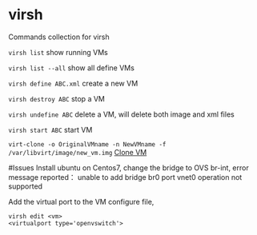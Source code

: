 virsh
============================
Commands collection for virsh

`virsh list` show running VMs

`virsh list --all` show all define VMs

`virsh define ABC.xml` create a new VM

`virsh destroy ABC` stop a VM

`virsh undefine ABC` delete a VM, will delete both image and xml files

`virsh start ABC` start VM

`virt-clone -o OriginalVMname -n NewVMname -f /var/libvirt/image/new_vm.img` [Clone VM](http://www.havetheknowhow.com/Configure-the-server/KVM-clone-a-vm.html)

#Issues
Install ubuntu on Centos7, change the bridge to OVS br-int, error message reported： unable to add bridge br0 port vnet0 operation not supported

Add the virtual port to the VM configure file, 
```
virsh edit <vm>
<virtualport type='openvswitch'>
```




